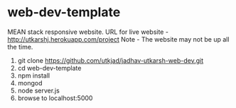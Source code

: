 # web-dev-template

MEAN stack responsive website.
URL for live website - http://utkarshj.herokuapp.com/project
Note - The website may not be up all the time. 


1. git clone https://github.com/utkjad/jadhav-utkarsh-web-dev.git
1. cd web-dev-template
1. npm install
1. mongod
1. node server.js
1. browse to localhost:5000
